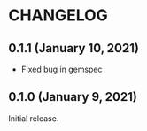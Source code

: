 # CHANGELOG

## 0.1.1 (January 10, 2021)
- Fixed bug in gemspec

## 0.1.0 (January 9, 2021)
Initial release.
